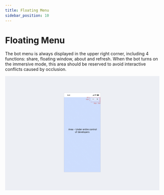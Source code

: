 ```yaml
---
title: Floating Menu
sidebar_position: 10
---
```


# Floating Menu

The bot menu is always displayed in the upper right corner, including 4 functions: share, floating window, about and refresh. When the bot turns on the immersive mode, this area should be reserved to avoid interactive conflicts caused by occlusion.

![Nav-capsule](./overview-nav-capsule.png)